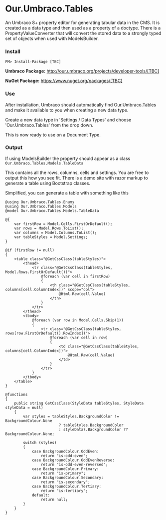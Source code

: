 Our.Umbraco.Tables
=====================

An Umbraco 8+ property editor for generating tabular data in the CMS.
It is created as a data type and then used as a property of a doctype. There is a PropertyValueConverter that will convert the stored data to a strongly typed set of objects when used with ModelsBuilder.

### Install ###

`PM> Install-Package [TBC]`

**Umbraco Package:** http://our.umbraco.org/projects/developer-tools/[TBC]

**NuGet Package:** https://www.nuget.org/packages/[TBC]

### Use ###

After installation, Umbraco should automatically find Our.Umbraco.Tables and make it available to you when creating a new data type.

Create a new data type in 'Settings / Data Types' and choose 'Our.Umbraco.Tables' from the drop down.

This is now ready to use on a Document Type.

### Output ###

If using ModelsBuilder the property should appear as a class
`Our.Umbraco.Tables.Models.TableData`

This contains all the rows, columns, cells and settings. You are free to output this how you see fit. There is a demo site with razor markup to generate a table using Bootstrap classes.


Simplified, you can generate a table with something like this

    @using Our.Umbraco.Tables.Enums
    @using Our.Umbraco.Tables.Models
    @model Our.Umbraco.Tables.Models.TableData

    @{
        var firstRow = Model.Cells.FirstOrDefault();
        var rows = Model.Rows.ToList();
        var columns = Model.Columns.ToList();
        var tableStyles = Model.Settings;
    }

    @if (firstRow != null)
    {
        <table class="@GetCssClass(tableStyles)">
            <thead>
                <tr class="@GetCssClass(tableStyles, Model.Rows.FirstOrDefault())">
                    @foreach (var cell in firstRow)
                    {
                        <th class="@GetCssClass(tableStyles, columns[cell.ColumnIndex])" scope="col">
                            @Html.Raw(cell.Value)
                        </th>
                    }
                </tr>
            </thead>
            <tbody>
                @foreach (var row in Model.Cells.Skip(1))
                {
                    <tr class="@GetCssClass(tableStyles, rows[row.FirstOrDefault().RowIndex])">
                        @foreach (var cell in row)
                        {
                            <td class="@GetCssClass(tableStyles, columns[cell.ColumnIndex])">
                                @Html.Raw(cell.Value)
                            </td>
                        }
                    </tr>
                }
            </tbody>
        </table>
    }

    @functions
    {
        public string GetCssClass(StyleData tableStyles, StyleData styleData = null)
        {
            var styles = tableStyles.BackgroundColor != BackgroundColour.None
                            ? tableStyles.BackgroundColor
                            : styleData?.BackgroundColor ?? BackgroundColour.None;

            switch (styles)
            {
                case BackgroundColour.OddEven:
                    return "is-odd-even";
                case BackgroundColour.OddEvenReverse:
                    return "is-odd-even-reversed";
                case BackgroundColour.Primary:
                    return "is-primary";
                case BackgroundColour.Secondary:
                    return "is-secondary";
                case BackgroundColour.Tertiary:
                    return "is-tertiary";
                default:
                    return null;
            }
        }
    }
